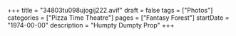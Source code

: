 +++
title = "34803tu098ujogij222.avif"
draft = false
tags = ["Photos"]
categories = ["Pizza Time Theatre"]
pages = ["Fantasy Forest"]
startDate = "1974-00-00"
description = "Humpty Dumpty Prop"
+++

